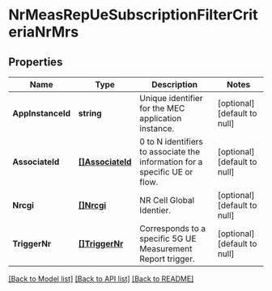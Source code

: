 # NrMeasRepUeSubscriptionFilterCriteriaNrMrs

## Properties
Name | Type | Description | Notes
------------ | ------------- | ------------- | -------------
**AppInstanceId** | **string** | Unique identifier for the MEC application instance. | [optional] [default to null]
**AssociateId** | [**[]AssociateId**](AssociateId.md) | 0 to N identifiers to associate the information for a specific UE or flow. | [optional] [default to null]
**Nrcgi** | [**[]Nrcgi**](Nrcgi.md) | NR Cell Global Identier. | [optional] [default to null]
**TriggerNr** | [**[]TriggerNr**](TriggerNr.md) | Corresponds to a specific 5G UE Measurement Report trigger. | [optional] [default to null]

[[Back to Model list]](../README.md#documentation-for-models) [[Back to API list]](../README.md#documentation-for-api-endpoints) [[Back to README]](../README.md)

